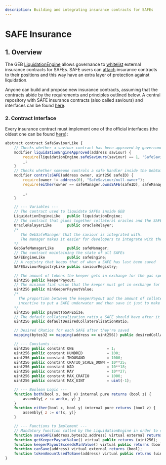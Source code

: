 ```yaml
---
description: Building and integrating insurance contracts for SAFEs
---
```


# SAFE Insurance

## 1. Overview

The GEB [LiquidationEngine](https://github.com/reflexer-labs/geb/blob/master/src/LiquidationEngine.sol) allows governance to [whitelist](https://github.com/reflexer-labs/geb/blob/a49e4486682b787571475821ec66bfa025e5183f/src/LiquidationEngine.sol#L88) external insurance contracts for SAFEs. SAFE users can [attach](https://github.com/reflexer-labs/geb/blob/a49e4486682b787571475821ec66bfa025e5183f/src/LiquidationEngine.sol#L290) insurance contracts to their positions and this way have an extra layer of protection against liquidation.

Anyone can build and propose new insurance contracts, assuming that the contracts abide by the requirements and principles outlined below. A central repository with SAFE insurance contracts \(also called saviours\) and interfaces can be found [here](https://github.com/reflexer-labs/geb-safe-saviours).

### 2. Contract Interface

Every insurance contract must implement one of the official interfaces \(the oldest one can be found [here](https://github.com/reflexer-labs/geb-safe-saviours/blob/master/src/interfaces/SafeSaviourLike.sol)\):

```javascript
abstract contract SafeSaviourLike {
    // Checks whether a saviour contract has been approved by governance in the LiquidationEngine
    modifier liquidationEngineApproved(address saviour) {
        require(liquidationEngine.safeSaviours(saviour) == 1, "SafeSaviour/not-approved-in-liquidation-engine");
        _;
    }
    // Checks whether someone controls a safe handler inside the GebSafeManager
    modifier controlsSAFE(address owner, uint256 safeID) {
        require(owner != address(0), "SafeSaviour/null-owner");
        require(either(owner == safeManager.ownsSAFE(safeID), safeManager.safeCan(safeManager.ownsSAFE(safeID), safeID, owner) == 1), "SafeSaviour/not-owning-safe");

        _;
    }

    // --- Variables ---
    // The contract used to liquidate SAFEs inside GEB
    LiquidationEngineLike   public liquidationEngine;
    // The contract that glues together collateral oracles and the SAFEEngine
    OracleRelayerLike       public oracleRelayer;
    /* 
       The GebSafeManager that the saviour is integrated with.
       The manager makes it easier for developers to integrate with the system
    */
    GebSafeManagerLike      public safeManager;
    // The contract maintaining the state of all SAFEs
    SAFEEngineLike          public safeEngine;
    // A registry that keeps that of when a SAFE has last been saved
    SAFESaviourRegistryLike public saviourRegistry;

    // The amount of tokens the keeper gets in exchange for the gas spent to save a SAFE
    uint256 public keeperPayout;
    // The minimum fiat value that the keeper must get in exchange for saving a SAFE
    uint256 public minKeeperPayoutValue;
    /*
      The proportion between the keeperPayout and the amount of collateral that's in the SAFE to be saved. It ensures there's no
      incentive to put a SAFE underwater and then save it just to make a profit
    */
    uint256 public payoutToSAFESize;
    // The default collateralization ratio a SAFE should have after it's saved
    uint256 public defaultDesiredCollateralizationRatio;

    // Desired CRatios for each SAFE after they're saved
    mapping(bytes32 => mapping(address => uint256)) public desiredCollateralizationRatios;

    // --- Constants ---
    uint256 public constant ONE               = 1;
    uint256 public constant HUNDRED           = 100;
    uint256 public constant THOUSAND          = 1000;
    uint256 public constant CRATIO_SCALE_DOWN = 10**25;
    uint256 public constant WAD               = 10**18;
    uint256 public constant RAY               = 10**27;
    uint256 public constant MAX_CRATIO        = 1000;
    uint256 public constant MAX_UINT          = uint(-1);

    // --- Boolean Logic ---
    function both(bool x, bool y) internal pure returns (bool z) {
        assembly{ z := and(x, y) }
    }
    function either(bool x, bool y) internal pure returns (bool z) {
        assembly{ z := or(x, y)}
    }

    // --- Functions to Implement ---
    // Mandatory function called by the LiquidationEngine in order to save a SAFE
    function saveSAFE(address,bytes32,address) virtual external returns (bool,uint256,uint256);
    function getKeeperPayoutValue() virtual public returns (uint256);
    function keeperPayoutExceedsMinValue() virtual public returns (bool);
    function canSave(address) virtual external returns (bool);
    function tokenAmountUsedToSave(address) virtual public returns (uint256);
}
```



